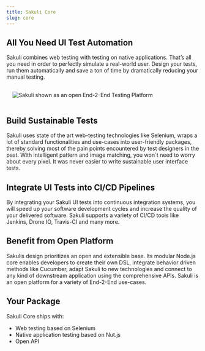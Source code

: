 ```yaml
---
title: Sakuli Core
slug: core
---
```


## All You Need UI Test Automation

Sakuli combines web testing with testing on native applications. That’s all you need in order to perfectly simulate a real-world user. Design your tests, run them automatically and save a ton of time by dramatically reducing your manual testing.


<img src="/images/content/architecture.svg" alt="Sakuli shown as an open End-2-End Testing Platform" style="max-height: 400px; margin: 1rem" />


## Build Sustainable Tests

Sakuli uses state of the art web-testing technologies like Selenium, wraps a lot of standard functionalities and use-cases into user-friendly packages, thereby solving most of the pain points encountered by test designers in the past. With intelligent pattern and image matching, you won´t need to worry about every pixel. It was never easier to write sustainable user interface tests.

## Integrate UI Tests into CI/CD Pipelines

By integrating your Sakuli UI tests into continuous integration systems, you will speed up your software development cycles and increase the quality of your delivered software. Sakuli supports a variety of CI/CD tools like Jenkins, Drone IO, Travis-CI and many more.

## Benefit from Open Platform

Sakulis design prioritizes an open and extensible base. Its modular Node.js core enables developers to create their own DSL, integrate behavior driven methods like Cucumber, adapt Sakuli to new technologies and connect to any kind of downstream application using the comprehensive APIs. Sakuli is an open platform for a variety of End-2-End use-cases.

## Your Package

Sakuli Core ships with:

- Web testing based on Selenium
- Native application testing based on Nut.js
- Open API
